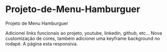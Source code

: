 # Projeto-de-Menu-Hamburguer
Projeto de Menu Hamburguer 

Adicionei links funcionais ao projeto, youtube, linkedin, github, etc... 
Nova customização de cores, também adicionei uma keyframe background no rodapé.
A página esta responsiva.
